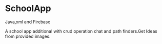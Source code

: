 # SchoolApp
Java,xml and Firebase

A school app additional with crud operation chat and path finders.Get Ideas from provided images.
